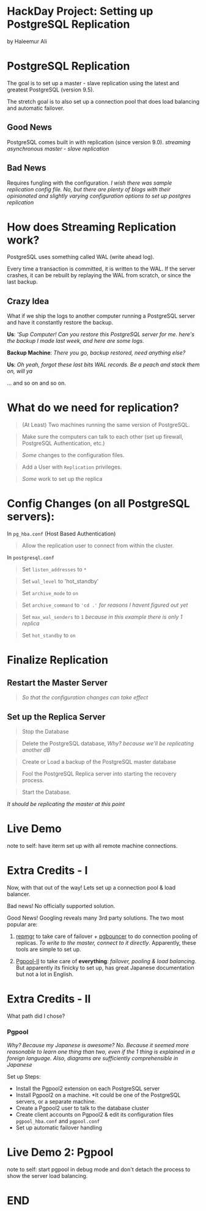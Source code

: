 # HackDay Project: Setting up PostgreSQL Replication

by Haleemur Ali


# PostgreSQL Replication

The goal is to set up a master - slave replication using the latest and greatest PostgreSQL (version 9.5).

The stretch goal is to also set up a connection pool that does load balancing and automatic failover.

## Good News

PostgreSQL comes built in with replication (since version 9.0). *streaming asynchronous
master - slave replication*

## Bad News

Requires fungling with the configuration. *I wish there was sample replication config file. No, but
there are plenty of blogs with their opinionated and slightly varying configuration options to set 
up postgres replication*


# How does Streaming Replication work?

PostgreSQL uses something called WAL (write ahead log).

Every time a transaction is committed, it is written to
the WAL. If the server crashes, it can be rebuilt by replaying the WAL from scratch, or since the last backup.

## Crazy Idea

What if we ship the logs to another computer running a PostgreSQL server and have it constantly restore
the backup.

__Us__: *'Sup Computer! Can you restore this PostgreSQL server for me. here's the backup I made last week, and here are some logs.*

__Backup Machine__: *There you go, backup restored, need anything else?*

__Us__: *Oh yeah, forgot these last bits WAL records. Be a peach and stack them on, will ya*

... and so on and so on.


# What do we need for replication?

>(At Least) Two machines running the same version of PostgreSQL.

>Make sure the computers can talk to each other (set up firewall, PostgreSQL Authentication, etc.)

>*Some* changes to the configuration files.

>Add a User with `Replication` privileges.

>*Some* work to set up the replica


# Config Changes (on all PostgreSQL servers):

In `pg_hba.conf` (Host Based Authentication)

>Allow the replication user to connect from within the cluster.

In `postgresql.conf`

>Set `listen_addresses` to `*`

>Set `wal_level` to 'hot_standby'

>Set `archive_mode` to `on`

>Set `archive_command` to `'cd .'` *for reasons I havent figured out yet*

>Set `max_wal_senders` to `1` *because in this example there is only 1 replica*

>Set `hot_standby` to `on`


# Finalize Replication

## Restart the Master Server

>*So that the configuration changes can take effect*

## Set up the Replica Server

>Stop the Database

>Delete the PostgreSQL database, *Why? because we'll be replicating another dB*

>Create or Load a backup of the PostgreSQL master database

>Fool the PostgreSQL Replica server into starting the recovery process.

>Start the Database.

*It should be replicating the master at this point*


# Live Demo

note to self: have iterm set up with all remote machine connections.


# Extra Credits - I

Now, with that out of the way! Lets set up a connection pool & load balancer.

Bad news! No officially supported solution. 

Good News! Googling reveals many 3rd party solutions. The two most popular are:

1. [repmgr](http://www.repmgr.org/) to take care of failover + [pgbouncer](https://pgbouncer.github.io/) 
    to do connection pooling of replicas. *To write to the master, connect to it directly*. Apparently, these tools 
    are simple to set up.

2. [Pgpool-II](http://pgpool.net/mediawiki/index.php/Main_Page) to take care of **everything**: *failover, pooling & load balancing*. But
    apparently its finicky to set up, has great Japanese documentation but not a lot in English.


# Extra Credits - II

What path did I chose?

### Pgpool

*Why? Because my Japanese is awesome? No. Because it seemed more reasonable to learn one thing than two,
even if the 1 thing is explained in a foreign language. Also, diagrams are sufficiently comprehensible in Japanese*

Set up Steps:

* Install the Pgpool2 extension on each PostgreSQL server
* Install Pgpool2 on a machine. *It could be one of the PostgreSQL servers, or a separate machine.
* Create a Pgpool2 user to talk to the database cluster
* Create client accounts on Pgpool2 & edit its configuration files `pgpool_hba.conf` and `pgpool.conf`
* Set up automatic failover handling


# Live Demo 2: Pgpool

note to self: start pgpool in debug mode and don't detach the process to show the server load balancing.


# END